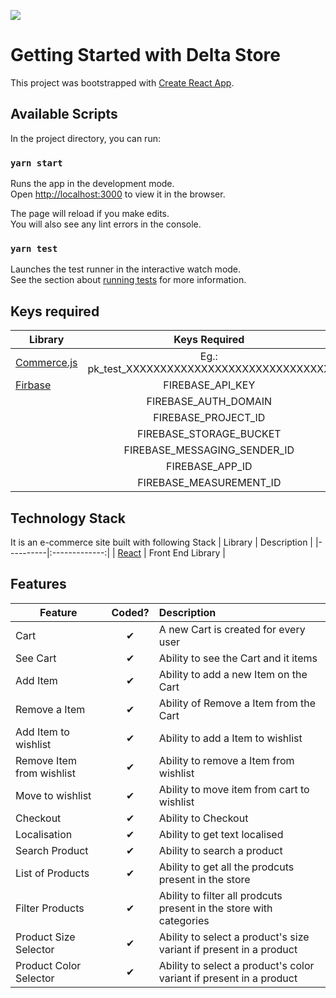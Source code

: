 ![](https://res.cloudinary.com/dwclofpev/image/upload/v1625492082/samples/Delta_Store_yzqtj1.png)
# Getting Started with Delta Store
This project was bootstrapped with [Create React App](https://github.com/facebook/create-react-app).

## Available Scripts

In the project directory, you can run:

### `yarn start`

Runs the app in the development mode.\
Open [http://localhost:3000](http://localhost:3000) to view it in the browser.

The page will reload if you make edits.\
You will also see any lint errors in the console.

### `yarn test`

Launches the test runner in the interactive watch mode.\
See the section about [running tests](https://facebook.github.io/create-react-app/docs/running-tests) for more information.

## Keys required

| Library  | Keys Required  |
|----------|:-------------:|
| [Commerce.js](https://dashboard.chec.io/settings/developer) | Eg.: pk_test_XXXXXXXXXXXXXXXXXXXXXXXXXXXXXX |
| [Firbase](https://commercejs.com/) | FIREBASE_API_KEY |
|  | FIREBASE_AUTH_DOMAIN |
|  | FIREBASE_PROJECT_ID |
|  | FIREBASE_STORAGE_BUCKET |
|  | FIREBASE_MESSAGING_SENDER_ID |
|  | FIREBASE_APP_ID |
|  | FIREBASE_MEASUREMENT_ID |

## Technology Stack

It is an e-commerce site built with following Stack
| Library  | Description  |
|----------|:-------------:|
| [React](https://reactjs.org/) | Front End Library |

## Features

| Feature  |  Coded?       | Description  |
|----------|:-------------:|:-------------|
| Cart | &#10004; | A new Cart is created for every user |
| See Cart | &#10004; | Ability to see the Cart and it items |
| Add Item | &#10004; | Ability to add a new Item on the Cart |
| Remove a Item | &#10004; | Ability of Remove a Item from the Cart |
| Add Item to wishlist | &#10004; | Ability to add a Item to wishlist |
| Remove Item from wishlist | &#10004; | Ability to remove a Item from wishlist |
| Move to wishlist | &#10004; | Ability to move item from cart to wishlist |
| Checkout | &#10004; | Ability to Checkout |
| Localisation | &#10004; | Ability to get text localised |
| Search Product | &#10004; | Ability to search a product |
| List of Products | &#10004; | Ability to get all the prodcuts present in the store |
| Filter Products | &#10004; | Ability to filter all prodcuts present in the store with categories |
| Product Size Selector | &#10004; | Ability to select a product's size variant if present in a product |
| Product Color Selector | &#10004; | Ability to select a product's color variant if present in a product |
